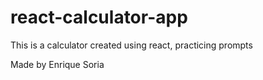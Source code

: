 # react-calculator-app
This is a calculator created using react, practicing prompts 

Made by Enrique Soria
